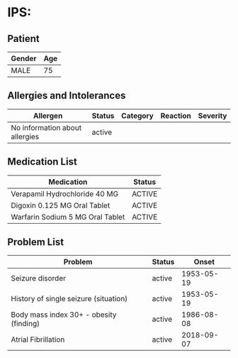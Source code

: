 # IPS:

## Patient

|Gender|Age|
|---|---|
|MALE|75|

## Allergies and Intolerances

|Allergen|Status|Category|Reaction|Severity|
|---|---|---|---|---|
|No information about allergies|active||||

## Medication List

|Medication|Status|
|---|---|
|Verapamil Hydrochloride 40 MG|ACTIVE|
|Digoxin 0.125 MG Oral Tablet|ACTIVE|
|Warfarin Sodium 5 MG Oral Tablet|ACTIVE|

## Problem List

|Problem|Status|Onset|
|---|---|---|
|Seizure disorder|active|1953-05-19|
|History of single seizure (situation)|active|1953-05-19|
|Body mass index 30+ - obesity (finding)|active|1986-08-08|
|Atrial Fibrillation|active|2018-09-07|
